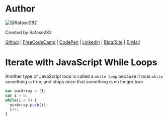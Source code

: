 # Author
![@Rafase282](https://avatars0.githubusercontent.com/Rafase282?&s=128)

Created by Rafase282

[Github](https://github.com/Rafase282) | [FreeCodeCamp](http://www.freecodecamp.com/rafase282) | [CodePen](http://codepen.io/Rafase282/) | [LinkedIn](https://www.linkedin.com/in/rafase282) | [Blog/Site](https://rafase282.wordpress.com/) | [E-Mail](mailto:rafase282@gmail.com)

# Iterate with JavaScript While Loops
Another type of JavaScript loop is called a `while loop` because it runs `while` something is true, and stops once that something is no longer true.

```js
var ourArray = [];
var i = 0;
while(i < 5) {
  ourArray.push(i);
  i++;
}
```

